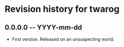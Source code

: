 # Revision history for twarog

## 0.0.0.0 -- YYYY-mm-dd

* First version. Released on an unsuspecting world.
